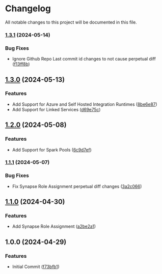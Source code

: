 # Changelog

All notable changes to this project will be documented in this file.

### [1.3.1](https://github.com/fdmsantos/terraform-azurerm-synapse/compare/v1.3.0...v1.3.1) (2024-05-14)


### Bug Fixes

* Ignore Github Repo Last commit id changes to not cause perpetual diff ([f13ff8b](https://github.com/fdmsantos/terraform-azurerm-synapse/commit/f13ff8bed8923f9c007c821df3c72fd86c5e53d3))

## [1.3.0](https://github.com/fdmsantos/terraform-azurerm-synapse/compare/v1.2.0...v1.3.0) (2024-05-13)


### Features

* Add Support for Azure and Self Hosted Integration Runtimes ([8be6e87](https://github.com/fdmsantos/terraform-azurerm-synapse/commit/8be6e87c417aee719957aa4887519d43e39d55b0))
* Add Support for Linked Services ([d69e75c](https://github.com/fdmsantos/terraform-azurerm-synapse/commit/d69e75c7d1b9288e4b0628e87a8bb51d5f0a97a0))

## [1.2.0](https://github.com/fdmsantos/terraform-azurerm-synapse/compare/v1.1.1...v1.2.0) (2024-05-08)


### Features

* Add Support for Spark Pools ([6c9d7ef](https://github.com/fdmsantos/terraform-azurerm-synapse/commit/6c9d7ef35721f3741297c74299aa46be5efc5db5))

### [1.1.1](https://github.com/fdmsantos/terraform-azurerm-synapse/compare/v1.1.0...v1.1.1) (2024-05-07)


### Bug Fixes

* Fix Synapse Role Assignment perpetual diff changes ([3a2c066](https://github.com/fdmsantos/terraform-azurerm-synapse/commit/3a2c066014ec6ab4ea5f436f54e308e9da1bcb11))

## [1.1.0](https://github.com/fdmsantos/terraform-azurerm-synapse/compare/v1.0.0...v1.1.0) (2024-04-30)


### Features

* Add Synapse Role Assignment ([a2be2a1](https://github.com/fdmsantos/terraform-azurerm-synapse/commit/a2be2a1e620a4a870c52244fb174e87557ae9ac8))

## 1.0.0 (2024-04-29)


### Features

* Initial Commit ([f73bfb1](https://github.com/fdmsantos/terraform-azurerm-synapse/commit/f73bfb1ae5dd29a67a641731b8cf0a638762cec4))
